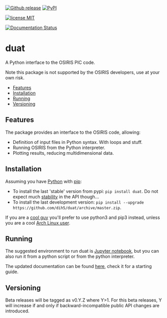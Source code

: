 [![Github release](https://img.shields.io/github/release/dih5/duat.svg)](https://github.com/dih5/duat/releases/latest)
[![PyPI](https://img.shields.io/pypi/v/duat.svg)](https://pypi.python.org/pypi/duat)

[![license MIT](https://img.shields.io/badge/license-MIT-blue.svg)](https://raw.githubusercontent.com/Dih5/duat/master/LICENSE.txt)

[![Documentation Status](https://readthedocs.org/projects/duat/badge/?version=latest)](http://duat.readthedocs.io/en/latest/?badge=latest)


# duat
A Python interface to the OSIRIS PIC code.

Note this package is not supported by the OSIRIS developers, use at your own risk.


* [Features](#features)
* [Installation](#installation)
* [Running](#running)
* [Versioning](#versioning)


## Features
The package provides an interface to the OSIRIS code, allowing:
* Definition of input files in Python syntax. With loops and stuff.
* Running OSIRIS from the Python interpreter.
* Plotting results, reducing multidimensional data.


## Installation
Assuming you have [Python](https://www.python.org/) with [pip](https://pip.pypa.io/en/stable/installing/):
* To install the last 'stable' version from pypi: ```pip install duat```. Do not expect much [stability](#versioning) in the API though...
* To install the last development version: ```pip install --upgrade https://github.com/dih5/duat/archive/master.zip```. 

If you are a [cool guy](https://wiki.python.org/moin/Python2orPython3) you'll prefer to use python3 and pip3 instead, unless you are a cool [Arch Linux user](https://www.archlinux.org/news/python-is-now-python-3/).

## Running
The suggested environment to run duat is [Jupyter notebook](http://jupyter.readthedocs.io/en/latest/install.html), but
you can also run it from a python script or from the python interpreter.

The updated documentation can be found [here](http://duat.readthedocs.io/en/latest/index.html#), check it for a starting
guide.


## Versioning
Beta releases will be tagged as v0.Y.Z where Y>1. For this beta releases, Y will increase if and only if backward-incompatible
public API changes are introduced. 
